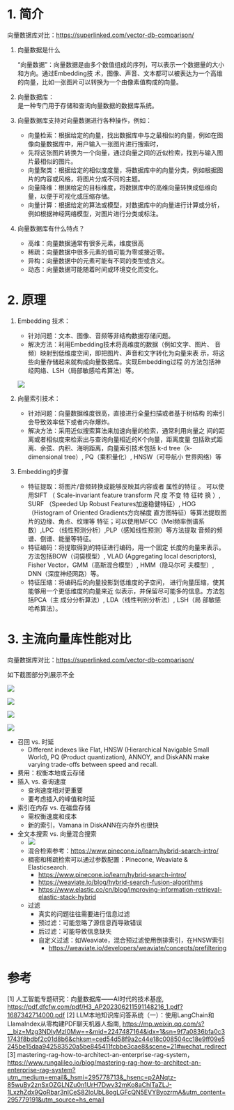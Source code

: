 # 1. 简介

向量数据库对比：https://superlinked.com/vector-db-comparison/

1. 向量数据是什么

    “向量数据”：向量数据是由多个数值组成的序列，可以表示一个数据量的大小和方向。通过Embedding技
    术，图像、声音、文本都可以被表达为一个高维的向量，比如一张图片可以转换为一个由像素值构成的向量。

2. 向量数据库：   
   是一种专门用于存储和查询向量数据的数据库系统。

3. 向量数据库支持对向量数据进行各种操作，例如：

   - 向量检索：根据给定的向量，找出数据库中与之最相似的向量，例如在图像向量数据库中，用户输入一张图片进行搜索时，
   - 先将这张图片转换为一个向量，通过向量之间的近似检索，找到与输入图片最相似的图片。
   - 向量聚类：根据给定的相似度度量，将数据库中的向量分类，例如根据图片的内容或风格，将图片分成不同的主题。
   - 向量降维：根据给定的目标维度，将数据库中的高维向量转换成低维向量，以便于可视化或压缩存储。
   - 向量计算：根据给定的算法或模型，对数据库中的向量进行计算或分析，例如根据神经网络模型，对图片进行分类或标注。

4. 向量数据库有什么特点？

   - 高维：向量数据通常有很多元素，维度很高
   - 稀疏：向量数据中很多元素的值可能为零或接近零。
   - 异构：向量数据中的元素可能有不同的类型或含义。
   - 动态：向量数据可能随着时间或环境变化而变化。

    
# 2. 原理 

1. Embedding 技术：  
   - 针对问题：文本、图像、音频等非结构数据存储问题。
   - 解决方法：利用Embedding技术将高维度的数据（例如文字、图片、
     音频）映射到低维度空间，即把图片、声音和文字转化为向量来表
     示，将这些向量存储起来就构成向量数据库。实现Embedding过程
     的⽅法包括神经⽹络、LSH（局部敏感哈希算法）等。
   
    ![](.01_简介_images/embedding.png)

2. 向量索引技术：
   - 针对问题：向量数据维度很高，直接进行全量扫描或者基于树结构
     的索引会导致效率低下或者内存爆炸。
   - 解决方法：采用近似搜索算法来加速向量的检索，通常利用向量之
     间的距离或者相似度来检索出与查询向量相近的K个向量，距离度量
     包括欧式距离、余弦、内积、海明距离，向量索引技术包括 k-d
     tree（k-dimensional tree）, PQ（乘积量化）, HNSW（可导航小
     世界网络）等

3. Embedding的步骤

   - 特征提取：将图片/音频转换成能够反映其内容或者
     属性的特征 。 可以使用SIFT （ Scale-invariant
     feature transform 尺 度 不变 特 征转 换 ）, SURF
    （Speeded Up Robust Features加速稳健特征）,
     HOG（Histogram of Oriented Gradients方向梯度
     直方图特征）等算法提取图片的边缘、角点、纹理等
     特征；可以使用MFCC（Mel频率倒谱系数）,LPC
    （线性预测分析）,PLP（感知线性预测）等方法提取
      音频的频谱、倒谱、能量等特征。 
   - 特征编码：将提取得到的特征进行编码，用一个固定
     长度的向量来表示。方法包括BOW（词袋模型）,
     VLAD (Aggregating local descriptors), Fisher
     Vector，GMM（高斯混合模型）, HMM（隐马尔可
     夫模型）, DNN（深度神经网路）等。
   - 特征压缩：将编码后的向量投影到低维度的子空间，
     进行向量压缩，使其能够用一个更低维度的向量来近
     似表示，并保留尽可能多的信息。方法包括PCA（主
     成分分析算法）, LDA（线性判别分析法）, LSH（局
     部敏感哈希算法）。

# 3. 主流向量库性能对比

向量数据库对比：https://superlinked.com/vector-db-comparison/

如下截图部分列展示不全

![](.01_企业级RAG_images/向量数据库对比1.png)

![](.01_企业级RAG_images/向量数据库2.png)

![](.01_企业级RAG_images/向量数据库3.png)

![](.01_企业级RAG_images/向量数据库4.png)

- 召回 vs. 时延
  - Different indexes like Flat, HNSW (Hierarchical Navigable Small World), 
    PQ (Product quantization), ANNOY, and DiskANN make varying trade-offs between speed and recall. 
- 费用：权衡本地或云存储
- 插入 vs. 查询速度
  - 查询速度相对更重要
  - 要考虑插入的峰值和时延
- 索引在内存 vs. 在磁盘存储
  - 需权衡速度和成本
  - 新的索引，Vamana in DiskANN在内存外也很快
- 全文本搜索 vs. 向量混合搜索
  - ![](.01_企业级RAG_images/混合检索.png)
  - 混合检索参考：https://www.pinecone.io/learn/hybrid-search-intro/
  - 稠密和稀疏检索可以通过参数配置：Pinecone, Weaviate & Elasticsearch.
    - https://www.pinecone.io/learn/hybrid-search-intro/
    - https://weaviate.io/blog/hybrid-search-fusion-algorithms
    - https://www.elastic.co/cn/blog/improving-information-retrieval-elastic-stack-hybrid
  - 过滤
    - 真实的问题往往需要进行信息过滤
    - 预过滤：可能忽略了源信息而导致错误
    - 后过滤：可能导致信息缺失
    - 自定义过滤：如Weaviate，混合预过滤使用倒排索引，在HNSW索引
      - https://weaviate.io/developers/weaviate/concepts/prefiltering

# 参考

[1] 人工智能专题研究：向量数据库——AI时代的技术基座, https://pdf.dfcfw.com/pdf/H3_AP202306211591148216_1.pdf?1687342714000.pdf
[2] LLM本地知识库问答系统（一）：使用LangChain和LlamaIndex从零构建PDF聊天机器人指南, 
    https://mp.weixin.qq.com/s?__biz=Mzg3NDIyMzI0Mw==&mid=2247487164&idx=1&sn=9f7a0836bfa0c31743f8bdbf2c01d8b6&chksm=ced54d58f9a2c44e18c008504cc18e9ff09e5245be15daa942583520a5be845411fcbbe3cae8&scene=21#wechat_redirect
[3] mastering-rag-how-to-architect-an-enterprise-rag-system， https://www.rungalileo.io/blog/mastering-rag-how-to-architect-an-enterprise-rag-system?utm_medium=email&_hsmi=295778713&_hsenc=p2ANqtz-85wuBy2znSxOZGLNZu0n1UrH7Dwv32mKo8aChlTaZLJ-1LxzhZdx9QoRbar3nICeS82IoUbL8ogLGFcQN5EVYByozrmA&utm_content=295779191&utm_source=hs_email
